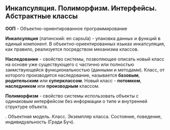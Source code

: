 Инкапсуляция. Полиморфизм. Интерфейсы. Абстрактные классы
---------------------------------------------------------

**ООП** - Объектно-ориентированное программирование

**Инкапсуляция** (латинский: en capsula) - упаковка данных и функций в единый компонент.
В объектно-ориентированных языках инкапсуляция, как правило, реализуется посредством механизма классов.

**Наследование** - свойство системы, позволяющее описать новый класс на основе уже существующего 
с частично или полностью заимствующейся функциональностью (данными и методами). 
Класс, от которого производится наследование, называется **базовым**, **родительским** или **суперклассом**. 
Новый класс - **потомком**, **наследником** или **производным** классом.

**Полиморфизм** - свойство системы использовать объекты с одинаковым интерфейсом без информации о 
типе и внутренней структуре объекта.

 . Объектная модель. Класс. Экземпляр класса. Состояние, поведение, индивидуальность (Гради Буч).